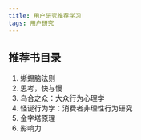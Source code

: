 ```yaml
---
title: 用户研究推荐学习
tags: 用户研究
---
```




## 推荐书目录

1. 蜥蜴脑法则
2. 思考，快与慢
3. 乌合之众：大众行为心理学
4. 怪诞行为学：消费者非理性行为研究
5. 金字塔原理
6. 影响力


